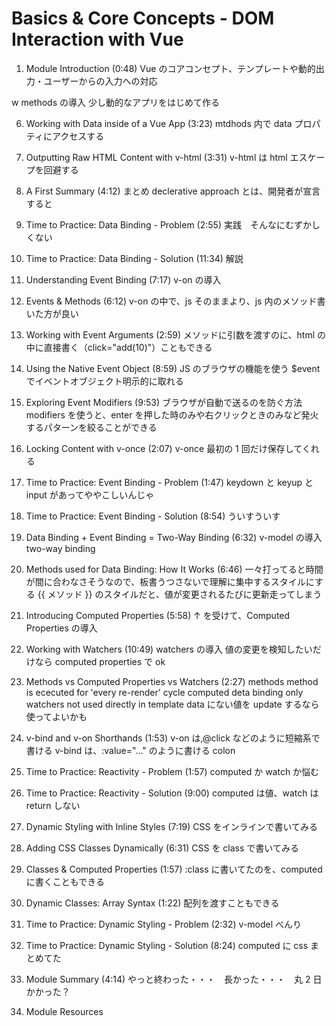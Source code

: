 # Basics & Core Concepts - DOM Interaction with Vue

1. Module Introduction (0:48)
   Vue のコアコンセプト、テンプレートや動的出力・ユーザーからの入力への対応

w
methods の導入
少し動的なアプリをはじめて作る

6. Working with Data inside of a Vue App (3:23)
   mtdhods 内で data プロパティにアクセスする

7. Outputting Raw HTML Content with v-html (3:31)
   v-html は html エスケープを回避する

8. A First Summary (4:12)
   まとめ
   declerative approach とは、開発者が宣言すると

9. Time to Practice: Data Binding - Problem (2:55)
   実践　そんなにむずかしくない

10. Time to Practice: Data Binding - Solution (11:34)
    解説

11. Understanding Event Binding (7:17)
    v-on の導入

12. Events & Methods (6:12)
    v-on の中で、js そのままより、js 内のメソッド書いた方が良い

13. Working with Event Arguments (2:59)
    メソッドに引数を渡すのに、html の中に直接書く（click="add(10)"）こともできる

14. Using the Native Event Object (8:59)
    JS のブラウザの機能を使う
    $event でイベントオブジェクト明示的に取れる

15. Exploring Event Modifiers (9:53)
    ブラウザが自動で送るのを防ぐ方法
    modifiers を使うと、enter を押した時のみや右クリックときのみなど発火するパターンを絞ることができる

16. Locking Content with v-once (2:07)
    v-once 最初の 1 回だけ保存してくれる

17. Time to Practice: Event Binding - Problem (1:47)
    keydown と keyup と input があってややこしいんじゃ

18. Time to Practice: Event Binding - Solution (8:54)
    ういすういす

19. Data Binding + Event Binding = Two-Way Binding (6:32)
    v-model の導入 two-way binding

20. Methods used for Data Binding: How It Works (6:46)
    一々打ってると時間が間に合わなさそうなので、板書うつさないで理解に集中するスタイルにする
    {{ メソッド }} のスタイルだと、値が変更されるたびに更新走ってしまう

21. Introducing Computed Properties (5:58)
    ↑ を受けて、Computed Properties の導入

22. Working with Watchers (10:49)
    watchers の導入
    値の変更を検知したいだけなら computed properties で ok

23. Methods vs Computed Properties vs Watchers (2:27)
    methods method is ececuted for 'every re-render' cycle
    computed deta binding only
    watchers not used directly in template
    data にない値を update するなら使ってよいかも

24. v-bind and v-on Shorthands (1:53)
    v-on は,@click などのように短縮系で書ける
    v-bind は、:value="..." のように書ける colon

25. Time to Practice: Reactivity - Problem (1:57)
    computed か watch か悩む

26. Time to Practice: Reactivity - Solution (9:00)
    computed は値、watch は return しない

27. Dynamic Styling with Inline Styles (7:19)
    CSS をインラインで書いてみる

28. Adding CSS Classes Dynamically (6:31)
    CSS を class で書いてみる

29. Classes & Computed Properties (1:57)
    :class に書いてたのを、computed に書くこともできる

30. Dynamic Classes: Array Syntax (1:22)
    配列を渡すこともできる

31. Time to Practice: Dynamic Styling - Problem (2:32)
    v-model べんり

32. Time to Practice: Dynamic Styling - Solution (8:24)
    computed に css まとめてた

33. Module Summary (4:14)
    やっと終わった・・・　長かった・・・　丸 2 日かかった？

34. Module Resources
